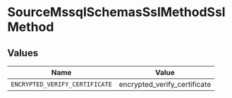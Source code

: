 # SourceMssqlSchemasSslMethodSslMethod


## Values

| Name                           | Value                          |
| ------------------------------ | ------------------------------ |
| `ENCRYPTED_VERIFY_CERTIFICATE` | encrypted_verify_certificate   |